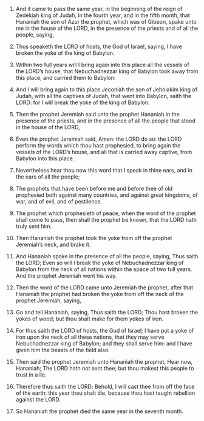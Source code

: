 1. And it came to pass the same year, in the beginning of the reign
of Zedekiah king of Judah, in the fourth year, and in the fifth month,
that Hananiah the son of Azur the prophet, which was of Gibeon, spake
unto me in the house of the LORD, in the presence of the priests and
of all the people, saying,

2. Thus speaketh the LORD of hosts, the
God of Israel, saying, I have broken the yoke of the king of Babylon.

3. Within two full years will I bring again into this place all the
vessels of the LORD’s house, that Nebuchadnezzar king of Babylon took
away from this place, and carried them to Babylon:

4. And I will
bring again to this place Jeconiah the son of Jehoiakim king of Judah,
with all the captives of Judah, that went into Babylon, saith the
LORD: for I will break the yoke of the king of Babylon.

5. Then the prophet Jeremiah said unto the prophet Hananiah in the
presence of the priests, and in the presence of all the people that
stood in the house of the LORD,

6. Even the prophet Jeremiah said,
Amen: the LORD do so: the LORD perform thy words which thou hast
prophesied, to bring again the vessels of the LORD’s house, and all
that is carried away captive, from Babylon into this place.

7. Nevertheless hear thou now this word that I speak in thine ears,
and in the ears of all the people;

8. The prophets that have been
before me and before thee of old prophesied both against many
countries, and against great kingdoms, of war, and of evil, and of
pestilence.

9. The prophet which prophesieth of peace, when the word of the
prophet shall come to pass, then shall the prophet be known, that the
LORD hath truly sent him.

10. Then Hananiah the prophet took the yoke from off the prophet
Jeremiah’s neck, and brake it.

11. And Hananiah spake in the presence of all the people, saying,
Thus saith the LORD; Even so will I break the yoke of Nebuchadnezzar
king of Babylon from the neck of all nations within the space of two
full years. And the prophet Jeremiah went his way.

12. Then the word of the LORD came unto Jeremiah the prophet, after
that Hananiah the prophet had broken the yoke from off the neck of the
prophet Jeremiah, saying,

13. Go and tell Hananiah, saying, Thus
saith the LORD; Thou hast broken the yokes of wood; but thou shalt
make for them yokes of iron.

14. For thus saith the LORD of hosts, the God of Israel; I have put
a yoke of iron upon the neck of all these nations, that they may serve
Nebuchadnezzar king of Babylon; and they shall serve him: and I have
given him the beasts of the field also.

15. Then said the prophet Jeremiah unto Hananiah the prophet, Hear
now, Hananiah; The LORD hath not sent thee; but thou makest this
people to trust in a lie.

16. Therefore thus saith the LORD; Behold, I will cast thee from off
the face of the earth: this year thou shalt die, because thou hast
taught rebellion against the LORD.

17. So Hananiah the prophet died the same year in the seventh month.